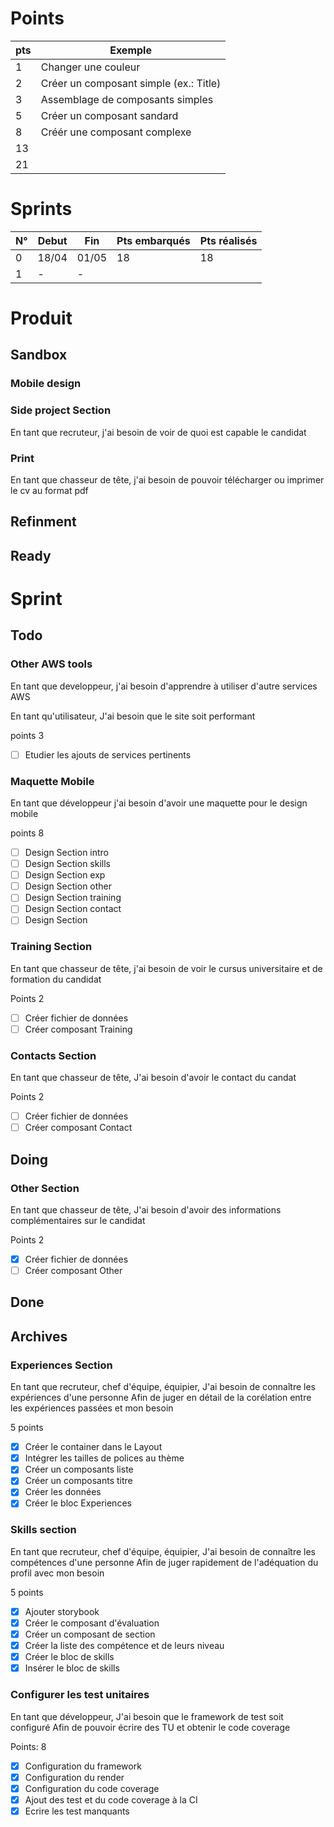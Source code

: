 # Points

| pts | Exemple                                |
| --- | -------------------------------------- |
| 1   | Changer une couleur                    |
| 2   | Créer un composant simple (ex.: Title) |
| 3   | Assemblage de composants simples       |
| 5   | Créer un composant sandard             |
| 8   | Créér une composant complexe           |
| 13  |                                        |
| 21  |                                        |

# Sprints

| N°  | Debut | Fin   | Pts embarqués | Pts réalisés |
| --- | ----- | ----- | ------------- | ------------ |
| 0   | 18/04 | 01/05 | 18            | 18           |
| 1   | -     | -     |               |              |

# Produit

## Sandbox

### Mobile design

### Side project Section

En tant que recruteur,
j'ai besoin de voir de quoi est capable le candidat

### Print

En tant que chasseur de tête,
j'ai besoin de pouvoir télécharger ou imprimer le cv au format pdf

## Refinment

## Ready

# Sprint

## Todo

### Other AWS tools

En tant que developpeur,
j'ai besoin d'apprendre à utiliser d'autre services AWS

En tant qu'utilisateur,
J'ai besoin que le site soit performant

points 3

- [ ] Etudier les ajouts de services pertinents

### Maquette Mobile

En tant que développeur
j'ai besoin d'avoir une maquette pour le design mobile

points 8

- [ ] Design Section intro
- [ ] Design Section skills
- [ ] Design Section exp
- [ ] Design Section other
- [ ] Design Section training
- [ ] Design Section contact
- [ ] Design Section

### Training Section

En tant que chasseur de tête,
j'ai besoin de voir le cursus universitaire et de formation du candidat

Points 2

- [ ] Créer fichier de données
- [ ] Créer composant Training

### Contacts Section

En tant que chasseur de tête,
J'ai besoin d'avoir le contact du candat

Points 2

- [ ] Créer fichier de données
- [ ] Créer composant Contact

## Doing

### Other Section

En tant que chasseur de tête,
J'ai besoin d'avoir des informations complémentaires sur le candidat

Points 2

- [x] Créer fichier de données
- [ ] Créer composant Other

## Done

## Archives

### Experiences Section

En tant que recruteur, chef d'équipe, équipier,
J'ai besoin de connaître les expériences d'une personne
Afin de juger en détail de la corélation entre les expériences passées et mon besoin

5 points

- [x] Créer le container dans le Layout
- [x] Intégrer les tailles de polices au thème
- [x] Créer un composants liste
- [x] Créer un composants titre
- [x] Créer les données
- [x] Créer le bloc Experiences

### Skills section

En tant que recruteur, chef d'équipe, équipier,
J'ai besoin de connaître les compétences d'une personne
Afin de juger rapidement de l'adéquation du profil avec mon besoin

5 points

- [x] Ajouter storybook
- [x] Créer le composant d'évaluation
- [x] Créer un composant de section
- [x] Créer la liste des compétence et de leurs niveau
- [x] Créer le bloc de skills
- [x] Insérer le bloc de skills

### Configurer les test unitaires

En tant que développeur,
J'ai besoin que le framework de test soit configuré
Afin de pouvoir écrire des TU et obtenir le code coverage

Points: 8

- [x] Configuration du framework
- [x] Configuration du render
- [x] Configuration du code coverage
- [x] Ajout des test et du code coverage à la CI
- [x] Ecrire les test manquants
